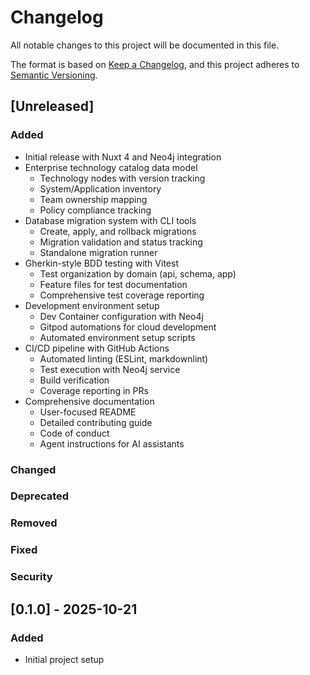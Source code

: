 # Changelog

All notable changes to this project will be documented in this file.

The format is based on [Keep a Changelog](https://keepachangelog.com/en/1.0.0/),
and this project adheres to [Semantic Versioning](https://semver.org/spec/v2.0.0.html).

## [Unreleased]

### Added

- Initial release with Nuxt 4 and Neo4j integration
- Enterprise technology catalog data model
  - Technology nodes with version tracking
  - System/Application inventory
  - Team ownership mapping
  - Policy compliance tracking
- Database migration system with CLI tools
  - Create, apply, and rollback migrations
  - Migration validation and status tracking
  - Standalone migration runner
- Gherkin-style BDD testing with Vitest
  - Test organization by domain (api, schema, app)
  - Feature files for test documentation
  - Comprehensive test coverage reporting
- Development environment setup
  - Dev Container configuration with Neo4j
  - Gitpod automations for cloud development
  - Automated environment setup scripts
- CI/CD pipeline with GitHub Actions
  - Automated linting (ESLint, markdownlint)
  - Test execution with Neo4j service
  - Build verification
  - Coverage reporting in PRs
- Comprehensive documentation
  - User-focused README
  - Detailed contributing guide
  - Code of conduct
  - Agent instructions for AI assistants

### Changed

### Deprecated

### Removed

### Fixed

### Security

## [0.1.0] - 2025-10-21

### Added

- Initial project setup
